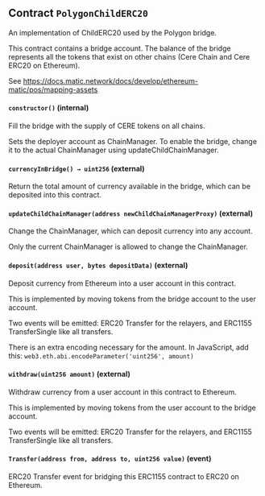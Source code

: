 ## Contract `PolygonChildERC20`

An implementation of ChildERC20 used by the Polygon bridge.

This contract contains a bridge account. The balance of the bridge represents all the tokens
that exist on other chains (Cere Chain and Cere ERC20 on Ethereum).

See https://docs.matic.network/docs/develop/ethereum-matic/pos/mapping-assets




#### `constructor()` (internal)

Fill the bridge with the supply of CERE tokens on all chains.

Sets the deployer account as ChainManager. To enable the bridge, change it to the actual ChainManager
using updateChildChainManager.



#### `currencyInBridge() → uint256` (external)

Return the total amount of currency available in the bridge, which can be deposited into this contract.



#### `updateChildChainManager(address newChildChainManagerProxy)` (external)

Change the ChainManager, which can deposit currency into any account.

Only the current ChainManager is allowed to change the ChainManager.



#### `deposit(address user, bytes depositData)` (external)

Deposit currency from Ethereum into a user account in this contract.

This is implemented by moving tokens from the bridge account to the user account.

Two events will be emitted: ERC20 Transfer for the relayers, and ERC1155 TransferSingle like all transfers.

There is an extra encoding necessary for the amount. In JavaScript, add this:
`web3.eth.abi.encodeParameter('uint256', amount)`



#### `withdraw(uint256 amount)` (external)

Withdraw currency from a user account in this contract to Ethereum.

This is implemented by moving tokens from the user account to the bridge account.

Two events will be emitted: ERC20 Transfer for the relayers, and ERC1155 TransferSingle like all transfers.




#### `Transfer(address from, address to, uint256 value)` (event)

ERC20 Transfer event for bridging this ERC1155 contract to ERC20 on Ethereum.



